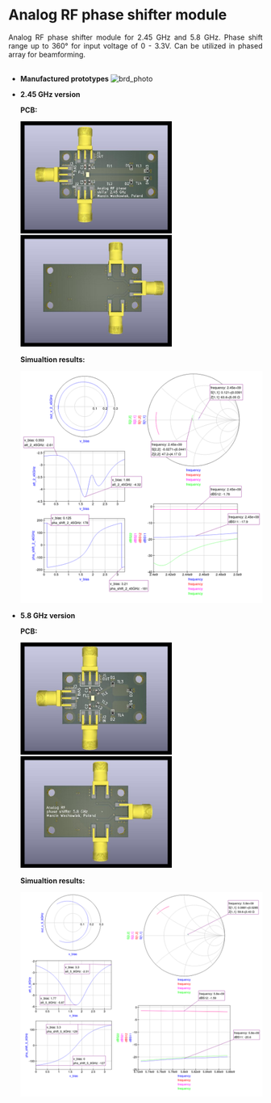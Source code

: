 # Analog RF phase shifter module
<div align="justify">
Analog RF phase shifter module for 2.45 GHz and 5.8 GHz. Phase shift range up to 360° for input voltage of 0 - 3.3V. Can be utilized in phased array for beamforming.
</div>

<br>

  - **Manufactured prototypes**
    <img src="img/brd_photo.jpg" alt="brd_photo" width="600"/>

  - **2.45 GHz version**
  
    **PCB:**
    
    <img src="rf_phase_shifter_2_45GHz/doc/top.jpg" alt="2_45GHz_top" width="300"/>
    <img src="rf_phase_shifter_2_45GHz/doc/bottom.jpg" alt="2_45GHz_bottom" width="300"/>


    **Simualtion results:**
    
    <img src="rf_phase_shifter_2_45GHz/doc/sim_results.png" alt="simulation_results_2_45GHz" width="600"/>

    <br>

  - **5.8 GHz version**
    
    **PCB:**
    
    <img src="rf_phase_shifter_5_8GHz/doc/top.jpg" alt="5_8GHz_top" width="300"/>
    <img src="rf_phase_shifter_5_8GHz/doc/bottom.jpg" alt="5_8GHz_bottom" width="300"/>

    **Simualtion results:**

    <img src="rf_phase_shifter_5_8GHz/doc/sim_results.png" alt="simulation_results_5_8GHz" width="600"/>

  

